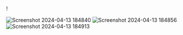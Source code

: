 !

![Screenshot 2024-04-13 184840](https://github.com/harshalpatil0003/tourism-website-icp7/assets/117168808/e9c02bbf-f6bc-4ac2-8cf5-cf553a9ce990)
![Screenshot 2024-04-13 184856](https://github.com/harshalpatil0003/tourism-website-icp7/assets/117168808/9d4a5b05-ebb5-4e33-bb28-98c6c91da265)
![Screenshot 2024-04-13 184913](https://github.com/harshalpatil0003/tourism-website-icp7/assets/117168808/cc1d5bc7-7938-43b6-9a28-8b35f0315322)


